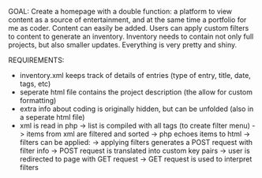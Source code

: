 GOAL: 
Create a homepage with a double function: a platform to view content as a source of entertainment, and at the same time a portfolio for me as coder. Content can easily be added. Users can apply custom filters to content to generate an inventory. Inventory needs to contain not only full projects, but also smaller updates. Everything is very pretty and shiny.

REQUIREMENTS:
- inventory.xml keeps track of details of entries (type of entry, title, date, tags, etc)
- seperate html file contains the project description (the allow for custom formatting)
- extra info about coding is originally hidden, but can be unfolded (also in a seperate html file)
- xml is read in php
    -> list is compiled with all tags (to create filter menu)
    -> items from xml are filtered and sorted
    -> php echoes items to html
    -> filters can be applied: 
        -> applying filters generates a POST request with filter info
        -> POST request is translated into custom key pairs
        -> user is redirected to page with GET request
        -> GET request is used to interpret filters